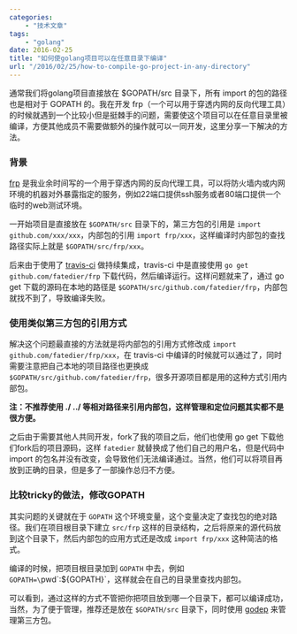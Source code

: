 ```yaml
---
categories:
    - "技术文章"
tags:
    - "golang"
date: 2016-02-25
title: "如何使golang项目可以在任意目录下编译"
url: "/2016/02/25/how-to-compile-go-project-in-any-directory"
---
```


通常我们将golang项目直接放在 $GOPATH/src 目录下，所有 import 的包的路径也是相对于 GOPATH 的。我在开发 frp（一个可以用于穿透内网的反向代理工具）的时候就遇到一个比较小但是挺棘手的问题，需要使这个项目可以在任意目录里被编译，方便其他成员不需要做额外的操作就可以一同开发，这里分享一下解决的方法。

<!--more-->

### 背景

[frp](https://github.com/fatedier/frp) 是我业余时间写的一个用于穿透内网的反向代理工具，可以将防火墙内或内网环境的机器对外暴露指定的服务，例如22端口提供ssh服务或者80端口提供一个临时的web测试环境。

一开始项目是直接放在 `$GOPATH/src` 目录下的，第三方包的引用是 `import github.com/xxx/xxx`，内部包的引用 `import frp/xxx`，这样编译时内部包的查找路径实际上就是 `$GOPATH/src/frp/xxx`。

后来由于使用了 [travis-ci](https://travis-ci.org/) 做持续集成，travis-ci 中是直接使用 `go get github.com/fatedier/frp` 下载代码，然后编译运行。这样问题就来了，通过 go get 下载的源码在本地的路径是 `$GOPATH/src/github.com/fatedier/frp`，内部包就找不到了，导致编译失败。

### 使用类似第三方包的引用方式

解决这个问题最直接的方法就是将内部包的引用方式修改成 `import github.com/fatedier/frp/xxx`，在 travis-ci 中编译的时候就可以通过了，同时需要注意把自己本地的项目路径也更换成`$GOPATH/src/github.com/fatedier/frp`，很多开源项目都是用的这种方式引用内部包。

**注：不推荐使用 ./ ../ 等相对路径来引用内部包，这样管理和定位问题其实都不是很方便。**

之后由于需要其他人共同开发，fork了我的项目之后，他们也使用 go get 下载他们fork后的项目源码，这样 `fatedier` 就替换成了他们自己的用户名，但是代码中 import 的包名并没有改变，会导致他们无法编译通过。当然，他们可以将项目再放到正确的目录，但是多了一部操作总归不方便。

### 比较tricky的做法，修改GOPATH

其实问题的关键就在于 `GOPATH` 这个环境变量，这个变量决定了查找包的绝对路径。我们在项目根目录下建立 `src/frp` 这样的目录结构，之后将原来的源代码放到这个目录下，然后内部包的应用方式还是改成 `import frp/xxx` 这种简洁的格式。

编译的时候，把项目根目录加到 `GOPATH` 中去，例如 `GOPATH=\`pwd\`:${GOPATH}`，这样就会在自己的目录里查找内部包。

可以看到，通过这样的方式不管把你把项目放到哪一个目录下，都可以编译成功，当然，为了便于管理，推荐还是放在 `$GOPATH/src` 目录下，同时使用 [godep](https://github.com/tools/godep) 来管理第三方包。
